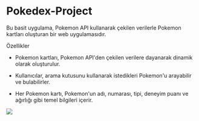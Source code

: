 <h1>Pokedex-Project</h1>


Bu basit uygulama, Pokemon API kullanarak çekilen verilerle Pokemon kartları oluşturan bir web uygulamasıdır.

Özellikler

- Pokemon kartları, Pokemon API'den çekilen verilere dayanarak dinamik olarak oluşturulur.

- Kullanıcılar, arama kutusunu kullanarak istedikleri Pokemon'u arayabilir ve bulabilirler.

- Her Pokemon kartı, Pokemon'un adı, numarası, tipi, deneyim puanı ve ağırlığı gibi temel bilgileri içerir.

<img src="img/pokedex.gif"/>